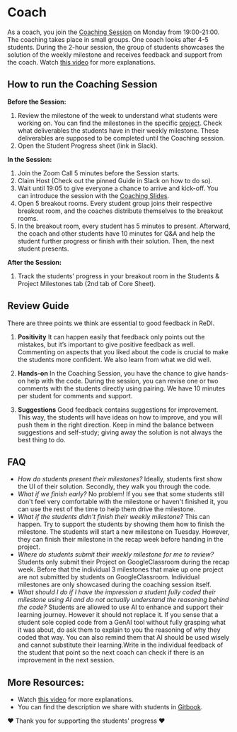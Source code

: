 # Coach

As a coach, you join the [Coaching Session](https://github.com/ReDI-School/ux_ui_bootcamp/blob/main/volunteers/support_session.md) on Monday from 19:00-21:00. The coaching takes place in small groups. One coach looks after 4-5 students. During the 2-hour session, the group of students showcases the solution of the weekly milestone and receives feedback and support from the coach. Watch [this video](https://www.loom.com/share/99946e05a61f410093be6bc82d35d8f6?sid=718d2299-3557-47a8-bb7d-6c9939d28470) for more explanations. 

## How to run the Coaching Session

**Before the Session:**

1. Review the milestone of the week to understand what students were working on. You can find the milestones in the specific [project](https://github.com/ReDI-School/ux_ui_bootcamp/tree/main/projects). Check what deliverables the students have in their weekly milestone. These deliverables are supposed to be completed until the Coaching session. 
2. Open the Student Progress sheet (link in Slack). 

**In the Session:**

1. Join the Zoom Call 5 minutes before the Session starts. 
2. Claim Host (Check out the pinned Guide in Slack on how to do so).
3. Wait until 19:05 to give everyone a chance to arrive and kick-off. You can introduce the session with the [Coaching Slides](https://docs.google.com/presentation/d/1za2kLOg6q6HkBUE8Q-9Xi-_QomgBedJtZNEVGHvvCFY/edit?usp=sharing).
4. Open 5 breakout rooms. Every student group joins their respective breakout room, and the coaches distribute themselves to the breakout rooms.
5. In the breakout room, every student has 5 minutes to present. Afterward, the coach and other students have 10 minutes for Q&A and help the student further progress or finish with their solution. Then, the next student presents.

**After the Session:**

1. Track the students' progress in your breakout room in the Students & Project Milestones tab (2nd tab of Core Sheet).
   

## Review Guide 
There are three points we think are essential to good feedback in ReDI.

1. **Positivity**
It can happen easily that feedback only points out the mistakes, but it’s important to give positive feedback as well. Commenting on aspects that you liked about the code is crucial to make the students more confident. We also learn from what we did well.

2. **Hands-on**
In the Coaching Session, you have the chance to give hands-on help with the code. During the session, you can revise one or two comments with the students directly using pairing. We have 10 minutes per student for comments and support. 

3. **Suggestions**
Good feedback contains suggestions for improvement. This way, the students will have ideas on how to improve, and you will push them in the right direction. Keep in mind the balance between suggestions and self-study; giving away the solution is not always the best thing to do.

## FAQ

- _How do students present their milestones?_ Ideally, students first show the UI of their solution. Secondly, they walk you through the code.
- _What if we finish early?_ No problem! If you see that some students still don't feel very comfortable with the milestone or haven't finished it, you can use the rest of the time to help them drive the milestone.
- _What if the students didn't finish their weekly milestone?_ This can happen. Try to support the students by showing them how to finish the milestone. The students will start a new milestone on Tuesday. However, they can finish their milestone in the recap week before handing in the project.
- _Where do students submit their weekly milestone for me to review?_ Students only submit their Project on GoogleClassroom during the recap week. Before that the individual 3 milestones that make up one project are not submitted by students on GoogleClassroom. Individual milestones are only showcased during the coaching session itself.
- _What should I do if I have the impression a student fully coded their milestone using AI and do not actually understand the reasoning behind the code?_ Students are allowed to use AI to enhance and support their learning journey. However it should not replace it. If you sense that a student sole copied code from a GenAI tool without fully grasping what it was about, do ask them to explain to you the reasoning of why they coded that way. You can also remind them that AI should be used wisely and cannot substitute their learning.Write in the individual feedback of the student that point so the next coach can check if there is an improvement in the next session. 

  
## More Resources:

- Watch [this video](https://www.loom.com/share/99946e05a61f410093be6bc82d35d8f6?sid=718d2299-3557-47a8-bb7d-6c9939d28470) for more explanations.
- You can find the description we share with students in [Gitbook](https://redi-school-1.gitbook.io/ux-ui-bootcamp/study-manual/weekly-sessions/coaching-session).


❤️ Thank you for supporting the students' progress ❤
